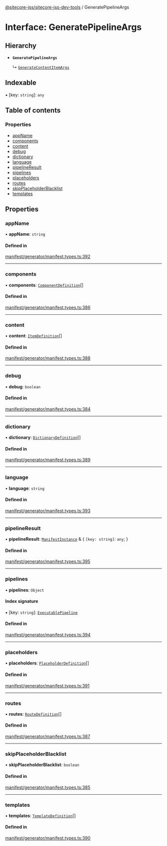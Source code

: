 [@sitecore-jss/sitecore-jss-dev-tools](../README.md) / GeneratePipelineArgs

# Interface: GeneratePipelineArgs

## Hierarchy

- **`GeneratePipelineArgs`**

  ↳ [`GenerateContentItemArgs`](GenerateContentItemArgs.md)

## Indexable

▪ [key: `string`]: `any`

## Table of contents

### Properties

- [appName](GeneratePipelineArgs.md#appname)
- [components](GeneratePipelineArgs.md#components)
- [content](GeneratePipelineArgs.md#content)
- [debug](GeneratePipelineArgs.md#debug)
- [dictionary](GeneratePipelineArgs.md#dictionary)
- [language](GeneratePipelineArgs.md#language)
- [pipelineResult](GeneratePipelineArgs.md#pipelineresult)
- [pipelines](GeneratePipelineArgs.md#pipelines)
- [placeholders](GeneratePipelineArgs.md#placeholders)
- [routes](GeneratePipelineArgs.md#routes)
- [skipPlaceholderBlacklist](GeneratePipelineArgs.md#skipplaceholderblacklist)
- [templates](GeneratePipelineArgs.md#templates)

## Properties

### appName

• **appName**: `string`

#### Defined in

[manifest/generator/manifest.types.ts:392](https://github.com/Sitecore/jss/blob/9247ffc37/packages/sitecore-jss-dev-tools/src/manifest/generator/manifest.types.ts#L392)

___

### components

• **components**: [`ComponentDefinition`](ComponentDefinition.md)[]

#### Defined in

[manifest/generator/manifest.types.ts:386](https://github.com/Sitecore/jss/blob/9247ffc37/packages/sitecore-jss-dev-tools/src/manifest/generator/manifest.types.ts#L386)

___

### content

• **content**: [`ItemDefinition`](ItemDefinition.md)[]

#### Defined in

[manifest/generator/manifest.types.ts:388](https://github.com/Sitecore/jss/blob/9247ffc37/packages/sitecore-jss-dev-tools/src/manifest/generator/manifest.types.ts#L388)

___

### debug

• **debug**: `boolean`

#### Defined in

[manifest/generator/manifest.types.ts:384](https://github.com/Sitecore/jss/blob/9247ffc37/packages/sitecore-jss-dev-tools/src/manifest/generator/manifest.types.ts#L384)

___

### dictionary

• **dictionary**: [`DictionaryDefinition`](DictionaryDefinition.md)[]

#### Defined in

[manifest/generator/manifest.types.ts:389](https://github.com/Sitecore/jss/blob/9247ffc37/packages/sitecore-jss-dev-tools/src/manifest/generator/manifest.types.ts#L389)

___

### language

• **language**: `string`

#### Defined in

[manifest/generator/manifest.types.ts:393](https://github.com/Sitecore/jss/blob/9247ffc37/packages/sitecore-jss-dev-tools/src/manifest/generator/manifest.types.ts#L393)

___

### pipelineResult

• **pipelineResult**: [`ManifestInstance`](ManifestInstance.md) & { `[key: string]`: `any`;  }

#### Defined in

[manifest/generator/manifest.types.ts:395](https://github.com/Sitecore/jss/blob/9247ffc37/packages/sitecore-jss-dev-tools/src/manifest/generator/manifest.types.ts#L395)

___

### pipelines

• **pipelines**: `Object`

#### Index signature

▪ [key: `string`]: [`ExecutablePipeline`](ExecutablePipeline.md)

#### Defined in

[manifest/generator/manifest.types.ts:394](https://github.com/Sitecore/jss/blob/9247ffc37/packages/sitecore-jss-dev-tools/src/manifest/generator/manifest.types.ts#L394)

___

### placeholders

• **placeholders**: [`PlaceholderDefinition`](PlaceholderDefinition.md)[]

#### Defined in

[manifest/generator/manifest.types.ts:391](https://github.com/Sitecore/jss/blob/9247ffc37/packages/sitecore-jss-dev-tools/src/manifest/generator/manifest.types.ts#L391)

___

### routes

• **routes**: [`RouteDefinition`](RouteDefinition.md)[]

#### Defined in

[manifest/generator/manifest.types.ts:387](https://github.com/Sitecore/jss/blob/9247ffc37/packages/sitecore-jss-dev-tools/src/manifest/generator/manifest.types.ts#L387)

___

### skipPlaceholderBlacklist

• **skipPlaceholderBlacklist**: `boolean`

#### Defined in

[manifest/generator/manifest.types.ts:385](https://github.com/Sitecore/jss/blob/9247ffc37/packages/sitecore-jss-dev-tools/src/manifest/generator/manifest.types.ts#L385)

___

### templates

• **templates**: [`TemplateDefinition`](TemplateDefinition.md)[]

#### Defined in

[manifest/generator/manifest.types.ts:390](https://github.com/Sitecore/jss/blob/9247ffc37/packages/sitecore-jss-dev-tools/src/manifest/generator/manifest.types.ts#L390)
